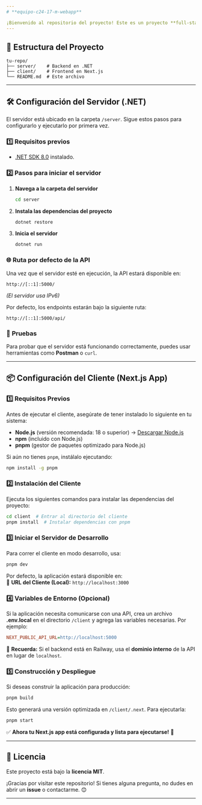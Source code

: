 ```yaml
---
# **equipo-c24-17-m-webapp**

¡Bienvenido al repositorio del proyecto! Este es un proyecto **full-stack** que incluye un backend en **.NET** y un frontend en **Next.js**. A continuación, encontrarás las instrucciones para configurar y ejecutar el servidor y cliente.
---
```


## 📂 **Estructura del Proyecto**

```
tu-repo/
├── server/    # Backend en .NET
├── client/    # Frontend en Next.js
└── README.md  # Este archivo
```

---

## 🛠️ **Configuración del Servidor (.NET)**

El servidor está ubicado en la carpeta `/server`. Sigue estos pasos para configurarlo y ejecutarlo por primera vez.

### **1️⃣ Requisitos previos**

- [.NET SDK 8.0](https://dotnet.microsoft.com/es-es/download/dotnet/8.0) instalado.

### **2️⃣ Pasos para iniciar el servidor**

1. **Navega a la carpeta del servidor**
   ```bash
   cd server
   ```
2. **Instala las dependencias del proyecto**
   ```bash
   dotnet restore
   ```
3. **Inicia el servidor**
   ```bash
   dotnet run
   ```

### 🌐 **Ruta por defecto de la API**

Una vez que el servidor esté en ejecución, la API estará disponible en:

```
http://[::1]:5000/
```

_(El servidor usa IPv6)_

Por defecto, los endpoints estarán bajo la siguiente ruta:

```
http://[::1]:5000/api/
```

### 🚦 **Pruebas**

Para probar que el servidor está funcionando correctamente, puedes usar herramientas como **Postman** o `curl`.

---

## 📦 **Configuración del Cliente (Next.js App)**

### **1️⃣ Requisitos Previos**

Antes de ejecutar el cliente, asegúrate de tener instalado lo siguiente en tu sistema:

- **Node.js** (versión recomendada: 18 o superior) → [Descargar Node.js](https://nodejs.org/)
- **npm** (incluido con Node.js)
- **pnpm** (gestor de paquetes optimizado para Node.js)

Si aún no tienes `pnpm`, instálalo ejecutando:

```bash
npm install -g pnpm
```

### **2️⃣ Instalación del Cliente**

Ejecuta los siguientes comandos para instalar las dependencias del proyecto:

```bash
cd client  # Entrar al directorio del cliente
pnpm install  # Instalar dependencias con pnpm
```

### **3️⃣ Iniciar el Servidor de Desarrollo**

Para correr el cliente en modo desarrollo, usa:

```bash
pnpm dev
```

Por defecto, la aplicación estará disponible en:  
🔗 **URL del Cliente (Local):** `http://localhost:3000`

### **4️⃣ Variables de Entorno (Opcional)**

Si la aplicación necesita comunicarse con una API, crea un archivo **.env.local** en el directorio `/client` y agrega las variables necesarias. Por ejemplo:

```ini
NEXT_PUBLIC_API_URL=http://localhost:5000
```

📌 **Recuerda:** Si el backend está en Railway, usa el **dominio interno** de la API en lugar de `localhost`.

### **5️⃣ Construcción y Despliegue**

Si deseas construir la aplicación para producción:

```bash
pnpm build
```

Esto generará una versión optimizada en `/client/.next`. Para ejecutarla:

```bash
pnpm start
```

✅ **Ahora tu Next.js app está configurada y lista para ejecutarse!** 🚀

---

## 📄 **Licencia**

Este proyecto está bajo la **licencia MIT**.

¡Gracias por visitar este repositorio! Si tienes alguna pregunta, no dudes en abrir un **issue** o contactarme. 😊

---
